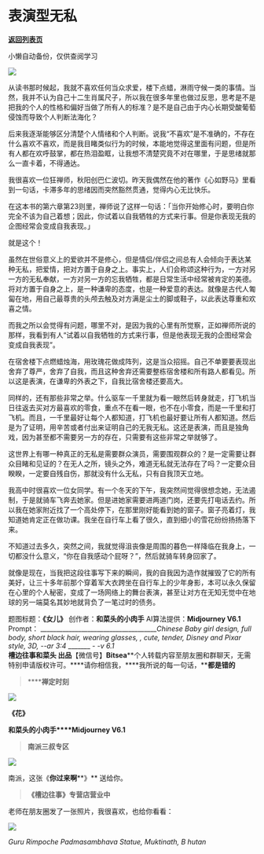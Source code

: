 # 表演型无私

[**返回列表页**](/gzh/槽边往事)

小懒自动备份，仅供查阅学习

![](https://mmbiz.qpic.cn/mmbiz_jpg/Ia6gU9JNtkrQcKqNLVkrcgsPlW3kW5uAUIkmUnBocdK79M7eP6Yr2pjkt1tw81ce1rUgM28NdPzerBGFhia3w0g/640?wx_fmt=jpeg&from;=appmsg)

从读书那时候起，我就不喜欢任何当众求爱，楼下点蜡，淋雨守候一类的事情。当然，我并不认为自己十二生肖属尺子，所以我在很多年里也做过反思，思考是不是把我的个人的性格和偏好当做了所有人的标准？是不是自己由于内心长期受酸葡萄侵蚀而导致个人判断法海化？

后来我逐渐能够区分清楚个人情绪和个人判断。说我“不喜欢”是不准确的，不存在什么喜欢不喜欢，而是我目睹类似行为的时候，本能地觉得这里面有问题，但是所有人都在欢呼鼓掌，都在热泪盈眶，让我想不清楚究竟不对在哪里，于是思绪就那么一直卡着，不得通达。

我很喜欢一位狂禅师，秋阳创巴仁波切。昨天我偶然在他的著作《心如野马》里看到一句话，卡滞多年的思绪因而突然豁然贯通，觉得内心无比快乐。  

在这本书的第六章第23则里，禅师说了这样一句话：「当你开始修心时，要明白你完全不该为自己着想；因此，你试着以自我牺牲的方式来行事。但是你表现无我的企图经常会变成自我表现。」

就是这个！

虽然在世俗意义上的爱欲并不是修心，但是情侣/伴侣之间总有人会倾向于表达某种无私，把爱情，把对方置于自身之上。事实上，人们会称颂这种行为，一方对另一方的无私奉献，一方对另一方的忘我牺牲，都是日常生活中经常被肯定的美德。将对方置于自身之上，是一种谦卑的态度，也是一种爱意的表达。就像是古代人匍匐在地，用自己最尊贵的头颅去触及对方满是尘土的脚或鞋子，以此表达尊重和欢喜之情。

而我之所以会觉得有问题，哪里不对，是因为我的心里有所觉察，正如禅师所说的那样，我看到有人“试着以自我牺牲的方式来行事，但是他表现无我的企图经常会变成自我表现”。  

在宿舍楼下点燃蜡烛海，用玫瑰花做成阵列，这是当众招摇。自己不单要要表现出舍弃了尊严，舍弃了自我，而且这种舍弃还需要整栋宿舍楼和所有路人都看见。所以这是表演，在谦卑的外表之下，自我比宿舍楼还要高大。

同样的，还有那些非常之举。什么驱车一千里就为看一眼然后转身就走，打飞机当日往返去买对方最喜欢的零食，重点不在看一眼，也不在小零食，而是一千里和打飞机。而且，一千里最好让每个人都知道，打飞机也最好要让所有人都知道。然后是为了证明，用辛苦或者付出来证明自己的无我无私。这还是表演，而且是独角戏，因为甚至都不需要另一方的存在，只需要有这些非常之举就够了。  

这世界上有哪一种真正的无私是需要群众演员，需要围观群众的？是一定需要让群众目睹和见证的？在无人之所，镜头之外，难道无私就无法存在了吗？一定要众目睽睽，一定要自残自伤，那就没有什么无私，只有自我顶天立地。

我高中时很喜欢一位女同学。有一个冬天的下午，我突然间觉得很想念她，无法遏制，于是就骑车飞奔去她家。但是进她家需要进两道门岗，还要先打电话去约。所以我在她家附近找了一个高处停下，在那里刚好能看到她的窗子。窗子亮着灯，我知道她肯定正在做功课。我坐在自行车上看了很久，直到细小的雪花纷纷扬扬落下来。

不知道过去多久，突然之间，我就觉得沮丧像是周围的暮色一样降临在我身上，一切都没什么意义，“你在自我感动个屁呀？”，然后就骑车转身回家了。

就像是现在，当我把这段往事写下来的瞬间，我的自我因为造作就摧毁了它的所有美好，让三十多年前那个穿着军大衣跨坐在自行车上的少年身影，本可以永久保留在心里的个人秘密，变成了一场网络上的舞台表演，甚至让对方在无知无觉中在地球的另一端莫名其妙地就背负了一笔过时的债务。

  

题图标题：**《女儿》** 创作者：**和菜头的小肉手** AI算法提供：**Midjourney V6.1** Prompt：
______________________________________Chinese Baby girl design, full body,
short black hair, wearing glasses, , cute, tender, Disney and Pixar style, 3D,
--ar 3:4_ _______ __-_ -v 6.1_  
**槽边往事****和菜头
出品******【微信号】****Bitsea******个人转载内容至朋友圈和群聊天，无需特别申请版权许可。****请你相信我，****我所说的每一句话，****都是错的**

> ******禅定时刻**

![](https://mmbiz.qpic.cn/mmbiz_jpg/Ia6gU9JNtkrQcKqNLVkrcgsPlW3kW5uA84OKdygubMv0CJY712vAagBUMwUOQFNgRPYGknRicbmuzC4oDCCfXmw/640?wx_fmt=jpeg&from;=appmsg)

**《花》**

**和菜头的小肉手****Midjourney V6.1**

> **南派三叔专区**

![](https://mmbiz.qpic.cn/mmbiz_jpg/Ia6gU9JNtkrQcKqNLVkrcgsPlW3kW5uAvGX56SIvHkiatYFAkf7wRXHy3bAhPEICbJpzl0AMuAGPIE7LyYYZRUA/640?wx_fmt=jpeg&from;=appmsg)

南派，这张《**你过来啊****》** 送给你。

> **《槽边往事》专营店营业中**

老师在朋友圈发了一张照片，我很喜欢，也给你看看：

![](https://mmbiz.qpic.cn/mmbiz_jpg/Ia6gU9JNtkoHSCj9TMia0iaE5fNzibYjTjH6OMqGrBWH0a1gJXgoLY95uUrBrMplYAdkicdNWOaT4ruvpcsfRObfOQ/640?wx_fmt=jpeg&from;=appmsg)

_Guru Rimpoche Padmasambhava Statue, Muktinath, B hutan_

  

